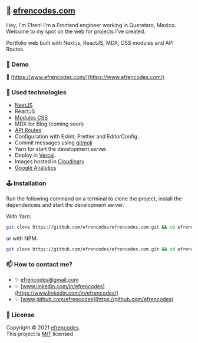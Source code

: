 ## 🤵 [efrencodes.com](https://www.efrencodes.com/)

Hey, I'm Efren! I'm a Frontend engineer working in Queretaro, Mexico. Welcome to my spot on the web for projects I've created.

Portfolio web built with Next.js, ReactJS, MDX, CSS modules and API Routes.

### 🍻 Demo

💓 [https://www.efrencodes.com/](https://www.efrencodes.com/)

### 🚀 Used technologies

-   [NextJS](https://nextjs.org/docs/getting-started)
-   ReactJS
-   [Modules CSS](https://nextjs.org/docs/basic-features/built-in-css-support)
-   MDX for Blog (coming soon)
-   [API Routes](https://nextjs.org/docs/api-routes/introduction)
-   Configuration with Eslint, Prettier and EditorConfig.
-   Commit messages using [gitmoji](https://gitmoji.dev/)
-   Yarn for start the development server.
-   Deploy in [Vercel](https://vercel.com/).
-   Images hosted in [Cloudinary](https://cloudinary.com/)
-   [Google Analytics](https://mariestarck.com/add-google-analytics-to-your-next-js-application-in-5-easy-steps/)

### 🕹 Installation

Run the following command on a terminal to clone the project, install the dependencies and start the development server.

With Yarn:

```bash
git clone https://github.com/efrencodes/efrencodes.com.git && cd efrencodes.com && yarn install && yarn run dev
```

or with NPM:

```bash
git clone https://github.com/efrencodes/efrencodes.com.git && cd efrencodes.com && npm install && npm run dev
```

### 📫 How to contact me?

-   ✨ [efrencodes@gmail.com](mailto:efrencodes@gmail.com)
-   ✨ [www.linkedin.com/in/efrencodes](https://www.linkedin.com/in/efrencodes/)
-   ✨ [www.github.com/efrencodes](https://github.com/efrencodes)

### 📃 License

Copyright © 2021 [efrencodes](https://github.com/efrencodes).<br />
This project is [MIT](/LICENSE) licensed
